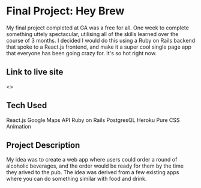# Final Project: Hey Brew

My final project completed at GA was a free for all. One week to complete something uttely spectacular, utilising all of the skills learned over the course of 3 months. I decided I would do this using a Ruby on Rails backend that spoke to a React.js frontend, and make it a super cool single page app that everyone has been going crazy for. It's so hot right now.

## Link to live site
<>

## Tech Used
React.js
Google Maps API
Ruby on Rails
PostgresQL
Heroku 
Pure CSS Animation

## Project Description

My idea was to create a web app where users could order a round of alcoholic beverages, and the order would be ready for them by the time they arived to the pub. The idea was derived from a few existing apps where you can do something similar with food and drink.

